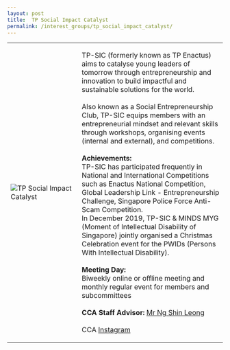 ```yaml
---
layout: post
title:  TP Social Impact Catalyst
permalink: /interest_groups/tp_social_impact_catalyst/
---
```


<div>
    <table>
        <tr>
            <td style="width:33%"><image src="{{site.baseurl}}/images/CCA_tp_social_impact_catalyst.jpg" style="display:block;margin-left:auto;margin-right:auto;" alt="TP Social Impact Catalyst"></image></td>
            <td>
                <p>
                    TP-SIC (formerly known as TP Enactus) aims to catalyse young leaders of tomorrow through entrepreneurship and innovation to build impactful and sustainable solutions for the world.<br>
                    <br>
                    Also known as a Social Entrepreneurship Club, TP-SIC equips members with an entrepreneurial mindset and relevant skills through workshops, organising events (internal and external), and competitions.<br>
                    <br>
                    <b>Achievements:</b><br>
                    TP-SIC has participated frequently in National and International Competitions such as Enactus National Competition, Global Leadership Link - Entrepreneurship Challenge, Singapore Police Force Anti-Scam Competition.<br>
                    In December 2019, TP-SIC & MINDS MYG (Moment of Intellectual Disability of Singapore) jointly organised a Christmas Celebration event for the PWIDs (Persons With Intellectual Disability).<br>
                    <br>
                    <b>Meeting Day:</b><br>
                    Biweekly online or offline meeting and monthly regular event for members and subcommittees<br>
                    <br>
                    <b>CCA Staff Advisor:</b> <a href="mailto:shin@tpedu.sg">Mr Ng Shin Leong</a><br>
                    <br>
                    CCA <a href="https://www.instagram.com/tp.sic">Instagram</a>
                </p>
            </td>
        </tr>
    </table>
</div>